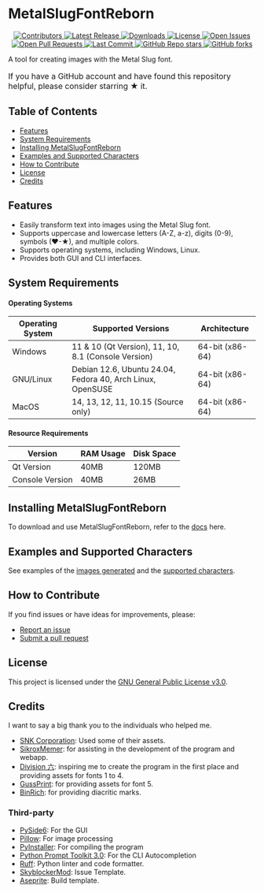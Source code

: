 # MetalSlugFontReborn

<p align="center">
  <a href="https://github.com/VermeilChan/MetalSlugFontReborn/graphs/contributors">
    <img alt="Contributors" src="https://img.shields.io/github/contributors/VermeilChan/MetalSlugFontReborn?color=green" />
  </a>
  <a href="https://github.com/VermeilChan/MetalSlugFontReborn/releases">
    <img alt="Latest Release" src="https://img.shields.io/github/release/VermeilChan/MetalSlugFontReborn?color=blue" />
  </a>
  <a href="https://github.com/VermeilChan/MetalSlugFontReborn/releases">
    <img alt="Downloads" src="https://img.shields.io/github/downloads/VermeilChan/MetalSlugFontReborn/total?color=orange" />
  </a>
  <a href="https://github.com/VermeilChan/MetalSlugFontReborn/LICENSE">
    <img alt="License" src="https://img.shields.io/github/license/VermeilChan/MetalSlugFontReborn?color=purple" />
  </a>
  <a href="https://github.com/VermeilChan/MetalSlugFontReborn/issues">
    <img alt="Open Issues" src="https://img.shields.io/github/issues/VermeilChan/MetalSlugFontReborn?color=red" />
  </a>
  <a href="https://github.com/VermeilChan/MetalSlugFontReborn/pulls">
    <img alt="Open Pull Requests" src="https://img.shields.io/github/issues-pr/VermeilChan/MetalSlugFontReborn?color=yellow" />
  </a>
  <a href="https://github.com/VermeilChan/MetalSlugFontReborn/commits">
    <img alt="Last Commit" src="https://img.shields.io/github/last-commit/VermeilChan/MetalSlugFontReborn?color=darkcyan" />
  </a>
  <a href="https://github.com/VermeilChan/MetalSlugFontReborn">
    <img alt="GitHub Repo stars" src="https://img.shields.io/github/stars/VermeilChan/MetalSlugFontReborn?color=yellowgreen" />
  </a>
  <a href="https://github.com/VermeilChan/MetalSlugFontReborn">
    <img alt="GitHub forks" src="https://img.shields.io/github/forks/VermeilChan/MetalSlugFontReborn?color=lightcoral" />
  </a>
</p>

A tool for creating images with the Metal Slug font.

<p style="font-size: medium">
If you have a GitHub account and have found this repository helpful, please consider starring ★ it.
</p>

## Table of Contents

- [Features](#features)
- [System Requirements](#system-requirements)
- [Installing MetalSlugFontReborn](#installing-metalslugfontreborn)
- [Examples and Supported Characters](#examples-and-supporteds-characters)
- [How to Contribute](#how-to-contribute)
- [License](#license)
- [Credits](#credits)

## Features

- Easily transform text into images using the Metal Slug font.
- Supports uppercase and lowercase letters (A-Z, a-z), digits (0-9), symbols (♥-★), and multiple colors.
- Supports operating systems, including Windows, Linux.
- Provides both GUI and CLI interfaces.

## System Requirements

#### Operating Systems

| Operating System | Supported Versions                                         | Architecture    |
|------------------|------------------------------------------------------------|-----------------|
| Windows          | 11 & 10 (Qt Version), 11, 10, 8.1 (Console Version)        | 64-bit (x86-64) |
| GNU/Linux        | Debian 12.6, Ubuntu 24.04, Fedora 40, Arch Linux, OpenSUSE | 64-bit (x86-64) |
| MacOS            | 14, 13, 12, 11, 10.15  (Source only)                       | 64-bit (x86-64) |

#### Resource Requirements

| Version         | RAM Usage | Disk Space |
|-----------------|-----------|------------|
| Qt Version      | 40MB      | 120MB      |
| Console Version | 40MB      | 26MB       |

## Installing MetalSlugFontReborn

To download and use MetalSlugFontReborn, refer to the [docs](Docs/INSTALL-SELECT.md) here.

## Examples and Supported Characters

See examples of the [images generated](Docs/EXAMPLES.md) and the [supported characters](Docs/SUPPORTED.md).

## How to Contribute

If you find issues or have ideas for improvements, please:

- [Report an issue](https://github.com/VermeilChan/MetalSlugFontReborn/issues)
- [Submit a pull request](https://github.com/VermeilChan/MetalSlugFontReborn/pulls)

## License

This project is licensed under the [GNU General Public License v3.0](LICENSE).

## Credits

I want to say a big thank you to the individuals who helped me.

- [SNK Corporation](https://www.snk-corp.co.jp): Used some of their assets.
- [SikroxMemer](https://github.com/SikroxMemer): for assisting in the development of the program and webapp.
- [Division 六](https://6th-divisions-den.com): inspiring me to create the program in the first place and providing assets for fonts 1 to 4.
- [GussPrint](https://www.spriters-resource.com/submitter/Gussprint): for providing assets for font 5.
- [BinRich](https://discord.com/users/477459550904254464): for providing diacritic marks.

### Third-party

- [PySide6](https://doc.qt.io/qtforpython-6/): For the GUI
- [Pillow](https://python-pillow.org): For image processing
- [PyInstaller](https://pyinstaller.org/en/stable): For compiling the program
- [Python Prompt Toolkit 3.0](https://python-prompt-toolkit.readthedocs.io/en/master/): For the CLI Autocompletion
- [Ruff](https://docs.astral.sh/ruff/): Python linter and code formatter.
- [SkyblockerMod](https://github.com/SkyblockerMod/Skyblocker): Issue Template.
- [Aseprite](https://github.com/aseprite/aseprite): Build template.
